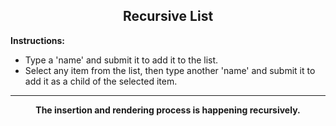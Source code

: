<div align="center">
    <h2>Recursive List</h2>
</div>

**Instructions:**

- Type a 'name' and submit it to add it to the list.
- Select any item from the list, then type another 'name' and submit it to add it as a child of the selected item.

---

<div align="center">
    <b>The insertion and rendering process is happening recursively.</b>
</div>
